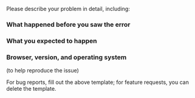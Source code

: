 Please describe your problem in detail, including:

### What happened before you saw the error


### What you expected to happen


### Browser, version, and operating system

(to help reproduce the issue)


For bug reports, fill out the above template; for feature requests, you can delete the template.
